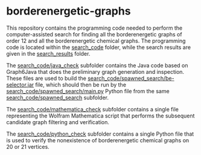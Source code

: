 # borderenergetic-graphs

This repository contains the programming code needed to perform the computer-assisted search for finding all the borderenergetic graphs of order 12 and all the borderenergetic chemical graphs. The programming code is located within the [search_code](search_code) folder, while the search results are given in the [search_results](search_results) folder.

The [search_code/java_check](search_code/java_check) subfolder contains the Java code based on Graph6Java that does the preliminary graph generation and inspection. These files are used to build the [search_code/spawned_search/be-selector.jar](search_code/spawned_search/be-selector.jar) file, which should then be run by the [search_code/spawned_search/main.py](search_code/spawned_search/main.py) Python file from the same [search_code/spawned_search](search_code/spawned_search) subfolder.

The [search_code/mathematica_check](search_code/mathematica_check) subfolder contains a single file representing the Wolfram Mathematica script that performs the subsequent candidate graph filtering and verification.

The [search_code/python_check](search_code/python_check) subfolder contains a single Python file that is used to verify the nonexistence of borderenergetic chemical graphs on 20 or 21 vertices.
